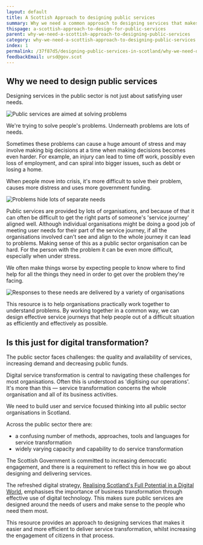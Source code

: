 ```yaml
---
layout: default
title: A Scottish Approach to designing public services
summary: Why we need a common approach to designing services that makes it easier and more efficient to deliver service transformation.
thispage: a-scottish-approach-to-design-for-public-services
parent: why-we-need-a-scottish-approach-to-designing-public-services
category: why-we-need-a-scottish-approach-to-designing-public-services
index: 1
permalink: /37f87d5/designing-public-services-in-scotland/why-we-need-design-for-public-services-in-scotland/a-scottish-approach-to-design-for-public-services/
feedbackEmail: ursd@gov.scot
---
```


## Why we need to design public services

Designing services in the public sector is not just about satisfying user needs.

![Public services are aimed at solving problems](/assets/images/playbook/problems-not-needs-1.png)

We're trying to solve people's problems. Underneath problems are lots of needs.

Sometimes these problems can cause a huge amount of stress and may involve making big decisions at a time when making decisions becomes even harder. For example, an injury can lead to time off work, possibly even loss of employment, and can spiral into bigger issues, such as debt or losing a home.

When people move into crisis, it's more difficult to solve their problem, causes more distress and uses more government funding.

![Problems hide lots of separate needs](/assets/images/playbook/problems-not-needs-2.png)

Public services are provided by lots of organisations, and because of that it can often be difficult to get the right parts of someone's 'service journey' aligned well. Although individual organisations might be doing a good job of meeting user needs for their part of the service journey, if all the organisations involved can't see and align to the whole journey it can lead to problems. Making sense of this as a public sector organisation can be hard. For the person with the problem it can be even more difficult, especially when under stress.

We often make things worse by expecting people to know where to find help for all the things they need in order to get over the problem they're facing.

![Responses to these needs are delivered by a variety of organisations](/assets/images/playbook/problems-not-needs-3.png)

This resource is to help organisations practically work together to understand problems. By working together in a common way, we can design effective service journeys that help people out of a difficult situation as efficiently and effectively as possible.

## Is this just for digital transformation?

The public sector faces challenges: the quality and availability of services, increasing demand and decreasing public funds.

Digital service transformation is central to navigating these challenges for most organisations. Often this is understood as 'digitising our operations'. It's more than this &mdash; service transformation concerns the whole organisation and all of its business activities.

We need to build user and service focused thinking into all public sector organisations in Scotland.

Across the public sector there are:

* a confusing number of methods, approaches, tools and languages for service transformation
* widely varying capacity and capability to do service transformation

The Scottish Government is committed to increasing democratic engagement, and there is a requirement to reflect this in how we go about designing and delivering services.

The refreshed digital strategy, [Realising Scotland's Full Potential in a Digital World](https://beta.gov.scot/publications/nation-ambition-governments-programme-scotland-2017-18/), emphasises the importance of business transformation through effective use of digital technology. This makes sure public services are designed around the needs of users and make sense to the people who need them most.

This resource provides an approach to designing services that makes it easier and more efficient to deliver service transformation, whilst increasing the engagement of citizens in that process.
